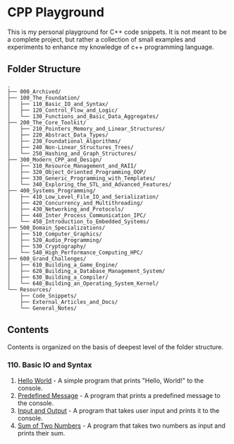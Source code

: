 # CPP Playground
This is my personal playground for C++ code snippets. 
It is not meant to be a complete project, 
but rather a collection of small examples and experiments 
to enhance my knowledge of c++ programming language.

## Folder Structure
```folder
.
├── 000_Archived/
├── 100_The_Foundation/
│   ├── 110_Basic_IO_and_Syntax/
│   ├── 120_Control_Flow_and_Logic/
│   └── 130_Functions_and_Basic_Data_Aggregates/
├── 200_The_Core_Toolkit/
│   ├── 210_Pointers_Memory_and_Linear_Structures/
│   ├── 220_Abstract_Data_Types/
│   ├── 230_Foundational_Algorithms/
│   ├── 240_Non-Linear_Structures_Trees/
│   └── 250_Hashing_and_Graph_Structures/
├── 300_Modern_CPP_and_Design/
│   ├── 310_Resource_Management_and_RAII/
│   ├── 320_Object_Oriented_Programming_OOP/
│   ├── 330_Generic_Programming_with_Templates/
│   └── 340_Exploring_the_STL_and_Advanced_Features/
├── 400_Systems_Programming/
│   ├── 410_Low_Level_File_IO_and_Serialization/
│   ├── 420_Concurrency_and_Multithreading/
│   ├── 430_Networking_and_Protocols/
│   ├── 440_Inter_Process_Communication_IPC/
│   └── 450_Introduction_to_Embedded_Systems/
├── 500_Domain_Specializations/
│   ├── 510_Computer_Graphics/
│   ├── 520_Audio_Programming/
│   ├── 530_Cryptography/
│   └── 540_High_Performance_Computing_HPC/
├── 600_Grand_Challenges/
│   ├── 610_Building_a_Game_Engine/
│   ├── 620_Building_a_Database_Management_System/
│   ├── 630_Building_a_Compiler/
│   └── 640_Building_an_Operating_System_Kernel/
└── Resources/
    ├── Code_Snippets/
    ├── External_Articles_and_Docs/
    └── General_Notes/
```

## Contents
Contents is organized on the basis of deepest level of the folder structure.

### 110. Basic IO and Syntax
1. [Hello World](100_The_Foundation/110_Basic_IO_and_Syntax/001_hello_world.cpp) - A simple program that prints "Hello, World!" to the console.
2. [Predefined Message](100_The_Foundation/110_Basic_IO_and_Syntax/002_predefined_msg.cpp) - A program that prints a predefined message to the console.
3. [Input and Output](100_The_Foundation/110_Basic_IO_and_Syntax/003_input_output.cpp) - A program that takes user input and prints it to the console.
4. [Sum of Two Numbers](100_The_Foundation/110_Basic_IO_and_Syntax/004_sum.cpp) - A program that takes two numbers as input and prints their sum.
